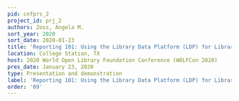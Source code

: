 ```yaml
---
pid: cnfprs_2
project_id: prj_2
authors: Zoss, Angela M.
sort_year: 2020
sort_date: 2020-01-23
title: 'Reporting 101: Using the Library Data Platform (LDP) for Library Reporting'
location: College Station, TX
host: 2020 World Open Library Foundation Conference (WOLFCon 2020)
pres_date: January 23, 2020
type: Presentation and demonstration
label: 'Reporting 101: Using the Library Data Platform (LDP) for Library Reporting'
order: '09'
---
```

